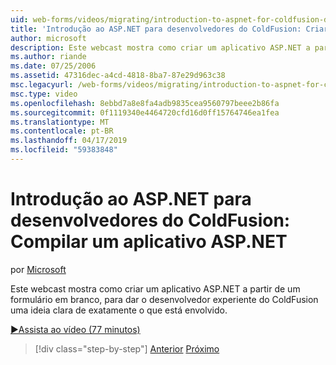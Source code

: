 ```yaml
---
uid: web-forms/videos/migrating/introduction-to-aspnet-for-coldfusion-developers-building-an-aspnet-application
title: 'Introdução ao ASP.NET para desenvolvedores do ColdFusion: Criar um aplicativo ASP.NET | Microsoft Docs'
author: microsoft
description: Este webcast mostra como criar um aplicativo ASP.NET a partir de um formulário em branco, para dar o desenvolvedor experiente do ColdFusion uma ideia clara de exatamente o que...
ms.author: riande
ms.date: 07/25/2006
ms.assetid: 47316dec-a4cd-4818-8ba7-87e29d963c38
msc.legacyurl: /web-forms/videos/migrating/introduction-to-aspnet-for-coldfusion-developers-building-an-aspnet-application
msc.type: video
ms.openlocfilehash: 8ebbd7a8e8fa4adb9835cea9560797beee2b86fa
ms.sourcegitcommit: 0f1119340e4464720cfd16d0ff15764746ea1fea
ms.translationtype: MT
ms.contentlocale: pt-BR
ms.lasthandoff: 04/17/2019
ms.locfileid: "59383848"
---
```

# <a name="introduction-to-aspnet-for-coldfusion-developers-building-an-aspnet-application"></a>Introdução ao ASP.NET para desenvolvedores do ColdFusion: Compilar um aplicativo ASP.NET

por [Microsoft](https://github.com/microsoft)

Este webcast mostra como criar um aplicativo ASP.NET a partir de um formulário em branco, para dar o desenvolvedor experiente do ColdFusion uma ideia clara de exatamente o que está envolvido.

[&#9654;Assista ao vídeo (77 minutos)](https://channel9.msdn.com/Blogs/ASP-NET-Site-Videos/introduction-to-aspnet-for-coldfusion-developers-building-an-aspnet-application)

> [!div class="step-by-step"]
> [Anterior](intro-to-aspnet-for-coldfusion-developers-adding-aspnet-to-your-repertoire.md)
> [Próximo](interop-between-php-and-the-windows-platform.md)

